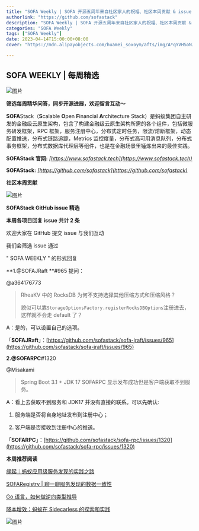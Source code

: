 ```yaml
---
title: "SOFA Weekly | SOFA 开源五周年来自社区家人的祝福、社区本周贡献 & issue 精选"
authorlink: "https://github.com/sofastack"
description: "SOFA Weekly | SOFA 开源五周年来自社区家人的祝福、社区本周贡献 & issue 精选"
categories: "SOFA Weekly"
tags: ["SOFA Weekly"]
date: 2023-04-14T15:00:00+08:00
cover: "https://mdn.alipayobjects.com/huamei_soxoym/afts/img/A*qYVHSoNJtEAAAAAAAAAAAAAADrGAAQ/original"

---
```


## SOFA WEEKLY | 每周精选

![图片](https://p3-juejin.byteimg.com/tos-cn-i-k3u1fbpfcp/1e08fca65f7643c783d33f590bb41d5a~tplv-k3u1fbpfcp-zoom-1.image)

**筛选每周精华问答，同步开源进展，欢迎留言互动～**

**SOFA**Stack（**S**calable **O**pen **F**inancial **A**rchitecture Stack）是蚂蚁集团自主研发的金融级云原生架构，包含了构建金融级云原生架构所需的各个组件，包括微服务研发框架，RPC 框架，服务注册中心，分布式定时任务，限流/熔断框架，动态配置推送，分布式链路追踪，Metrics 监控度量，分布式高可用消息队列，分布式事务框架，分布式数据库代理层等组件，也是在金融场景里锤炼出来的最佳实践。

**SOFAStack 官网:** *[https://www.sofastack.tech](https://www.sofastack.tech)*

**SOFAStack:** *[https://github.com/sofastack](https://github.com/sofastack)*

**社区本周贡献** 

![图片](https://mmbiz.qpic.cn/mmbiz_jpg/nibOZpaQKw09t9c3svD0QAtJibIL9KtH4AicXF6iaLNkW1qR3n5uHydbmJ9zLfnVicGiab0oN0ljmR7ou6yOOVX2sFaQ/640?wx_fmt=jpeg&wxfrom=5&wx_lazy=1&wx_co=1)

 **SOFAStack GitHub issue 精选** 

**本周各项目回复 issue 共计 2 条**

欢迎大家在 GitHub 提交 issue 与我们互动

我们会筛选 issue 通过 

" SOFA WEEKLY " 的形式回复

**1.@SOFAJRaft **#965 提问：

@a364176773

> RheaKV 中的 RocksDB 为何不支持选择其他压缩方式和压缩风格？
>
> 貌似可以靠`StorageOptionsFactory.registerRocksDBOptions`注册进去，这样就不会走 default 了？

A：是的，可以设置自己的选项。

「**SOFAJRaft**」：[https://github.com/sofastack/sofa-jraft/issues/965](https://github.com/sofastack/sofa-jraft/issues/965)

**2.@SOFARPC**#1320

@Misakami

> Spring Boot 3.1 + JDK 17 SOFARPC 显示发布成功但是客户端获取不到服务。

A：看上去获取不到服务和 JDK17 并没有直接的联系。可以先确认:

1. 服务端是否将自身地址发布到注册中心；

2. 客户端是否接收到注册中心的推送。

「**SOFARPC**」：[https://github.com/sofastack/sofa-rpc/issues/1320](https://github.com/sofastack/sofa-rpc/issues/1320)

  **本周推荐阅读** 

[缘起｜蚂蚁应用级服务发现的实践之路](https://mp.weixin.qq.com/s/-oVOeakwefgvlFyi6yYgKA)

[SOFARegistry | 聊一聊服务发现的数据一致性](https://mp.weixin.qq.com/s/nPHSYWk74lJuRrHe7SlWdw)

[Go 语言，如何做逆向类型推导](https://mp.weixin.qq.com/s/dDrOd3C1tnDVdmWbRFx3ug)

[降本增效：蚂蚁在 Sidecarless 的探索和实践](https://mp.weixin.qq.com/s/7sGSm3kZ2P2Q8mMo3OCxQA)

![图片](https://mmbiz.qpic.cn/mmbiz_jpg/nibOZpaQKw0icFMvfmJYE2gzNBePWwuuickPbVLQXdjXHytsPOr7fibEPjbYY2TZU8BcwsrJzoLVGQt7j9qJcF6aqw/640?wx_fmt=jpeg&wxfrom=5&wx_lazy=1&wx_co=1)
